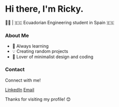 # Hi there, I'm Ricky.

👨‍💻 | 🇪🇨 Ecuadorian Engineering student in Spain 🇪🇸 

### About Me

- 🌱 Always learning
- 💡 Creating random projects
- 🎨 Lover of minimalist design and coding

### Contact

Connect with me!

[LinkedIn](link_to_your_profile)
[Email](your@email.com)

Thanks for visiting my profile! 😊
